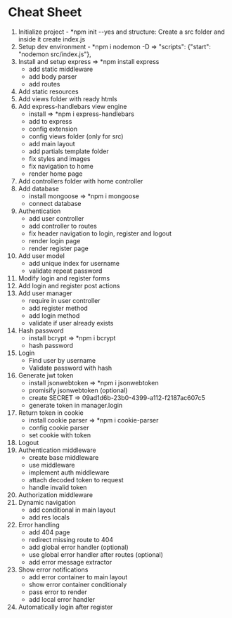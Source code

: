 # Cheat Sheet
1. Initialize project - *npm init --yes and structure: Create a src folder and inside it create index.js
2. Setup dev environment - *npm i nodemon -D  =>   "scripts": {"start": "nodemon src/index.js"},
3. Install and setup express => *npm install express
    * add static middleware
    * add body parser
    * add routes
4. Add static resources
5. Add views folder with ready htmls
6. Add express-handlebars view engine
    * install => *npm i express-handlebars
    * add to express
    * config extension
    * config views folder (only for src)
    * add main layout
    * add partials template folder
    * fix styles and images
    * fix navigation to home
    * render home page
7. Add controllers folder with home controller
8. Add database
    * install mongoose => *npm i mongoose
    * connect database
9. Authentication
    * add user controller
    * add controller to routes
    * fix header navigation to login, register and logout
    * render login page
    * render register page
10. Add user model
    * add unique index for username
    * validate repeat password
11. Modify login and register forms
12. Add login and register post actions
13. Add user manager
    * require in user controller
    * add register method
    * add login method
    * validate if user already exists
14. Hash password
    * install bcrypt => *npm i bcrypt
    * hash password
15. Login
    * Find user by username
    * Validate password with hash
16. Generate jwt token
    * install jsonwebtoken => *npm i jsonwebtoken
    * promisify jsonwebtoken (optional)
    * create SECRET => 09ad1d6b-23b0-4399-a112-f2187ac607c5
    * generate token in manager.login
17. Return token in cookie
    * install cookie parser => *npm i cookie-parser
    * config cookie parser
    * set cookie with token
18. Logout
19. Authentication middleware
    * create base middleware
    * use middleware
    * implement auth middleware
    * attach decoded token to request
    * handle invalid token
20. Authorization middleware
21. Dynamic navigation
    * add conditional in main layout
    * add res locals
22. Error handling
    * add 404 page
    * redirect missing route to 404
    * add global error handler (optional)
    * use global error handler after routes (optional)
    * add error message extractor
23. Show error notifications
    * add error container to main layout
    * show error container conditionaly
    * pass error to render
    * add local error handler
24. Automatically login after register